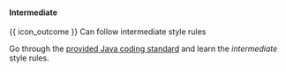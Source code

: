 <div id="title">

#### Intermediate

</div>

<span id="prereqs"></span>

<span id="outcomes">{{ icon_outcome }} Can follow intermediate style rules</span>

<div id="body">

Go through the [provided Java coding standard]({{java_coding_standard}}) and learn the _intermediate_ style rules.

</div>

<div id="extras">

<include src="exercises.md" />

</div>